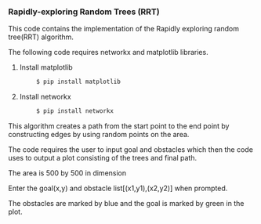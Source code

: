 ### Rapidly-exploring Random Trees (RRT)
 This code contains the implementation of the Rapidly exploring random tree(RRT) algorithm.

The following code requires networkx and matplotlib libraries.

1) Install matplotlib
```sh 
        $ pip install matplotlib 
```
2) Install networkx
```sh
        $ pip install networkx
```
This algorithm creates a path from the start point to the end point by constructing edges by using random points on the area.

The code requires the user to input goal and obstacles which then the code uses to output a plot consisting of the trees and final path.

The area is 500 by 500 in dimension

Enter the goal(x,y) and obstacle list[(x1,y1),(x2,y2)] when prompted.

The obstacles are marked by blue and the goal is marked by green in the plot.

